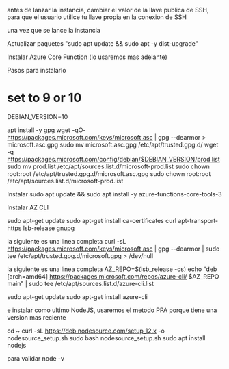 antes de lanzar la instancia, cambiar el valor de la llave publica de SSH, para que el usuario utilice tu llave propia en la conexion de SSH

una vez que se lance la instancia

Actualizar paquetes "sudo apt update && sudo apt -y dist-upgrade"

Instalar Azure Core Function (lo usaremos mas adelante)

Pasos para instalarlo

# set to 9 or 10
DEBIAN_VERSION=10

apt install -y gpg
wget -qO- https://packages.microsoft.com/keys/microsoft.asc | gpg --dearmor > microsoft.asc.gpg
sudo mv microsoft.asc.gpg /etc/apt/trusted.gpg.d/
wget -q https://packages.microsoft.com/config/debian/$DEBIAN_VERSION/prod.list
sudo mv prod.list /etc/apt/sources.list.d/microsoft-prod.list
sudo chown root:root /etc/apt/trusted.gpg.d/microsoft.asc.gpg
sudo chown root:root /etc/apt/sources.list.d/microsoft-prod.list

Instalar
sudo apt update && sudo apt install -y azure-functions-core-tools-3

Instalar AZ CLI

sudo apt-get update
sudo apt-get install ca-certificates curl apt-transport-https lsb-release gnupg

la siguiente es una linea completa
curl -sL https://packages.microsoft.com/keys/microsoft.asc |
    gpg --dearmor |
    sudo tee /etc/apt/trusted.gpg.d/microsoft.gpg > /dev/null

la siguiente es una linea completa
AZ_REPO=$(lsb_release -cs)
echo "deb [arch=amd64] https://packages.microsoft.com/repos/azure-cli/ $AZ_REPO main" |
    sudo tee /etc/apt/sources.list.d/azure-cli.list

sudo apt-get update
sudo apt-get install azure-cli

e instalar como ultimo NodeJS, usaremos el metodo PPA porque tiene una version mas reciente

cd ~
curl -sL https://deb.nodesource.com/setup_12.x -o nodesource_setup.sh
sudo bash nodesource_setup.sh
sudo apt install nodejs

para validar node -v
